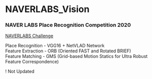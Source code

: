 # NAVERLABS_Vision
### NAVER LABS Place Recognition Competition 2020  
[NAVERLABS Challenge](https://challenge.naverlabs.com/)  
  
  
Place Recognition - VGG16 + NetVLAD Network  
Feature Extraction - ORB (Oriented FAST and Rotated BRIEF)  
Feature Matching - GMS (Grid-based Motion Statics for Ultra Robust Feature Correspondence)  

! Not Updated
